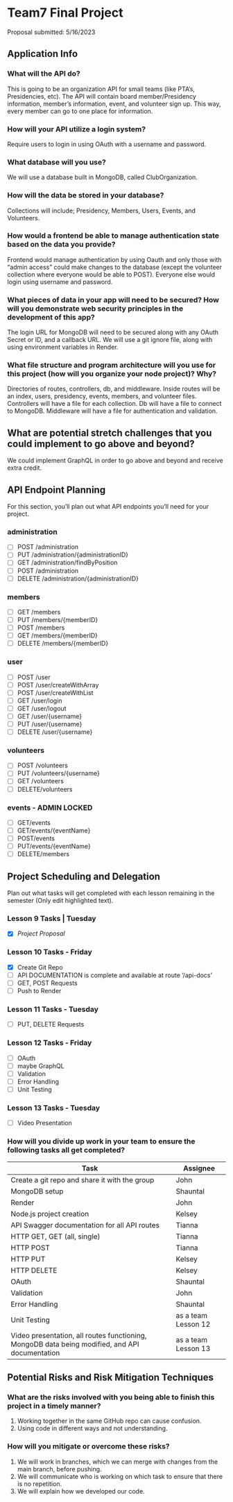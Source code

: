# Team7 Final Project

Proposal submitted: 5/16/2023

## Application Info

### What will the API do?

This is going to be an organization API for small teams (like PTA’s, Presidencies, etc). The API will contain board member/Presidency information, member’s information, event, and volunteer sign up. This way, every member can go to one place for information.

### How will your API utilize a login system?

Require users to login in using OAuth with a username and password.

### What database will you use?

We will use a database built in MongoDB, called ClubOrganization.

### How will the data be stored in your database?

Collections will include; Presidency, Members, Users, Events, and Volunteers.

### How would a frontend be able to manage authentication state based on the data you provide?

Frontend would manage authentication by using Oauth and only those with “admin access” could make changes to the database (except the volunteer collection where everyone would be able to POST). Everyone else would login using username and password.

### What pieces of data in your app will need to be secured? How will you demonstrate web security principles in the development of this app?

The login URL for MongoDB will need to be secured along with any OAuth Secret or ID, and a callback URL. We will use a git ignore file, along with using environment variables in Render.

### What file structure and program architecture will you use for this project (how will you organize your node project)? Why?

Directories of routes, controllers, db, and middleware. Inside routes will be an index, users, presidency, events, members, and volunteer files. Controllers will have a file for each collection. Db will have a file to connect to MongoDB. Middleware will have a file for authentication and validation.

## What are potential stretch challenges that you could implement to go above and beyond?

We could implement GraphQL in order to go above and beyond and receive extra credit.

## API Endpoint Planning

For this section, you’ll plan out what API endpoints you’ll need for your project.

### administration

* [ ] POST /administration
* [ ] PUT /administration/{administrationID}
* [ ] GET /administration/findByPosition
* [ ] POST /administration
* [ ] DELETE /administration/{administrationID}

### members

* [ ] GET /members
* [ ] PUT /members/{memberID}
* [ ] POST /members
* [ ] GET /members/{memberID}
* [ ] DELETE /members/{memberID}

### user

* [ ] POST /user
* [ ] POST /user/createWithArray
* [ ] POST /user/createWithList
* [ ] GET /user/login
* [ ] GET /user/logout
* [ ] GET /user/{username}
* [ ] PUT /user/{username}
* [ ] DELETE /user/{username}

### volunteers

* [ ] POST /volunteers
* [ ] PUT /volunteers/{username}
* [ ] GET /volunteers
* [ ] DELETE/volunteers

### events - ADMIN LOCKED

* [ ] GET/events
* [ ] GET/events/{eventName}
* [ ] POST/events
* [ ] PUT/events/{eventName}
* [ ] DELETE/members

## Project Scheduling and Delegation

Plan out what tasks will get completed with each lesson remaining in the semester (Only edit highlighted text).

### Lesson 9 Tasks | Tuesday

* [x] _Project Proposal_

### Lesson 10 Tasks - Friday

* [x] Create Git Repo
* [ ] API DOCUMENTATION is complete and available at route ‘/api-docs’
* [ ] GET, POST Requests
* [ ] Push to Render

### Lesson 11 Tasks - Tuesday

* [ ] PUT, DELETE Requests

### Lesson 12 Tasks - Friday

* [ ] OAuth
* [ ] maybe GraphQL
* [ ] Validation
* [ ] Error Handling
* [ ] Unit Testing

### Lesson 13 Tasks - Tuesday

* [ ] Video Presentation

### How will you divide up work in your team to ensure the following tasks all get completed?

| Task | Assignee |
| ---  | ---      |
| Create a git repo and share it with the group | John
| MongoDB setup | Shauntal
| Render | John
| Node.js project creation | Kelsey
| API Swagger documentation for all API routes | Tianna
| HTTP GET, GET (all, single) | Tianna
| HTTP POST | Tianna
| HTTP PUT | Kelsey
| HTTP DELETE | Kelsey
| OAuth | Shauntal
| Validation | John
| Error Handling | Shauntal
| Unit Testing | as a team Lesson 12
| Video presentation, all routes functioning, MongoDB data being modified, and API documentation | as a team Lesson 13

## Potential Risks and Risk Mitigation Techniques

### What are the risks involved with you being able to finish this project in a timely manner?

1. Working together in the same GitHub repo can cause confusion.
1. Using code in different ways and not understanding.

### How will you mitigate or overcome these risks?

1. We will work in branches, which we can merge with changes from the main branch, before pushing.
1. We will communicate who is working on which task to ensure that there is no repetition.
1. We will explain how we developed our code.
